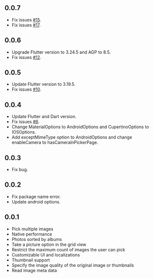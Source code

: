 ## 0.0.7
* Fix issues [#15](https://github.com/cj123195/multi_image_picker_plus/issues/15).
* Fix issues [#17](https://github.com/cj123195/multi_image_picker_plus/issues/17).

## 0.0.6
* Upgrade Flutter version to 3.24.5 and AGP to 8.5.
* Fix issues [#12](https://github.com/cj123195/multi_image_picker_plus/issues/12).

## 0.0.5
* Update Flutter version to 3.19.5.
* Fix issues [#10](https://github.com/cj123195/multi_image_picker_plus/issues/10).

## 0.0.4
* Update Flutter and Dart version.
* Fix issues [#6](https://github.com/cj123195/multi_image_picker_plus/issues/6).
* Change MaterialOptions to AndroidOptions and CupertinoOptions to IOSOptions.
* Add exceptMimeType option to AndroidOptions and change enableCamera to hasCameraInPickerPage.

## 0.0.3
* Fix bug.

## 0.0.2
* Fix package name error.
* Update android options.

## 0.0.1
* Pick multiple images
* Native performance
* Photos sorted by albums
* Take a picture option in the grid view
* Restrict the maximum count of images the user can pick
* Customizable UI and localizations
* Thumbnail support
* Specify the image quality of the original image or thumbnails
* Read image meta data